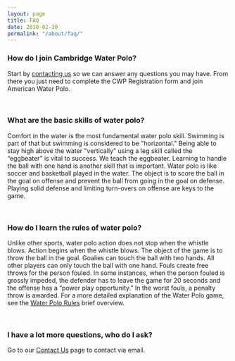 ```yaml
---
layout: page
title: FAQ
date: 2018-02-30
permalink: "/about/faq/"
---
```


### How do I join Cambridge Water Polo?
Start by [contacting us](/contact/) so we can answer any questions you may have.  From there you just need to complete the CWP Registration form and join American Water Polo.

<br>

### What are the basic skills of water polo?
Comfort in the water is the most fundamental water polo skill.  Swimming is part of that but swimming is considered to be "horizontal."   Being able to stay high above the water "vertically" using a leg skill called the “eggbeater” is vital to success.  We teach the eggbeater.  Learning to handle the ball with one hand is another skill that is important.   Water polo is like soccer and basketball played in the water.  The object is to score the ball in the goal on offense and prevent the ball from going in the goal on defense.  Playing solid defense and limiting turn-overs on offense are keys to the game.

<br>

### How do I learn the rules of water polo?
Unlike other sports, water polo action does not stop when the whistle blows.  Action begins when the whistle blows.  The object of the game is to throw the ball in the goal.  Goalies can touch the ball with two hands.  All other players can only touch the ball with one hand.   Fouls create free throws for the person fouled.  In some instances, when the person fouled is grossly impeded, the defender has to leave the game for 20 seconds and the offense has a “power play opportunity.”  In the worst fouls, a penalty throw is awarded.   For a more detailed explanation of the Water Polo game, see the [Water Polo Rules](/forms/rules/) brief overview.

<br>

### I have a lot more questions, who do I ask?
Go to our [Contact Us](/contact) page to contact via email.
